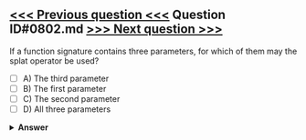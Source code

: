 [<<< Previous question <<<](0801.md)   Question ID#0802.md   [>>> Next question >>>](0803.md)
---

If a function signature contains three parameters, for which of them may the splat operator be used?

- [ ] A) The third parameter
- [ ] B) The first parameter
- [ ] C) The second parameter
- [ ] D) All three parameters

<details><summary><b>Answer</b></summary>
<p>
  Answer: <strong>A</strong>
</p>
</details>
